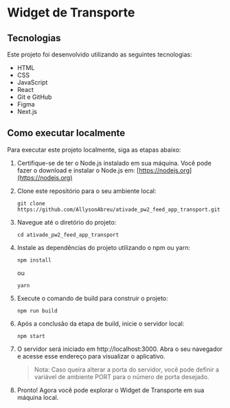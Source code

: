 # Widget de Transporte

## Tecnologias

Este projeto foi desenvolvido utilizando as seguintes tecnologias:

- HTML
- CSS
- JavaScript
- React
- Git e GitHub
- Figma
- Next.js

## Como executar localmente

Para executar este projeto localmente, siga as etapas abaixo:

1. Certifique-se de ter o Node.js instalado em sua máquina. Você pode fazer o download e instalar o Node.js em: [https://nodejs.org](https://nodejs.org)

2. Clone este repositório para o seu ambiente local:

   ```
   git clone https://github.com/AllysonAbreu/ativade_pw2_feed_app_transport.git
   ```

3. Navegue até o diretório do projeto:

   ```
   cd ativade_pw2_feed_app_transport
   ```

4. Instale as dependências do projeto utilizando o npm ou yarn:

   ```
   npm install
   ```

   ou

   ```
   yarn
   ```

5. Execute o comando de build para construir o projeto:

   ```
   npm run build
   ```

6. Após a conclusão da etapa de build, inicie o servidor local:

   ```
   npm start
   ```

7. O servidor será iniciado em http://localhost:3000. Abra o seu navegador e acesse esse endereço para visualizar o aplicativo.

   > Nota: Caso queira alterar a porta do servidor, você pode definir a variável de ambiente PORT para o número de porta desejado.

8. Pronto! Agora você pode explorar o Widget de Transporte em sua máquina local.
